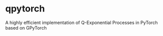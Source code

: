 # qpytorch
A highly efficient implementation of Q-Exponential Processes in PyTorch based on GPyTorch
